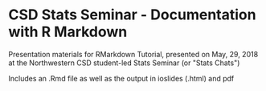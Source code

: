 # CSD Stats Seminar - Documentation with R Markdown

Presentation materials for RMarkdown Tutorial, presented on May, 29, 2018 at the Northwestern CSD student-led Stats Seminar (or "Stats Chats")

Includes an .Rmd file as well as the output in ioslides (.html) and pdf


